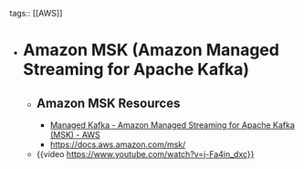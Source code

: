 tags:: [[AWS]]

- # Amazon MSK (Amazon Managed Streaming for Apache Kafka)
	- ## Amazon MSK Resources
		- [Managed Kafka - Amazon Managed Streaming for Apache Kafka (MSK) - AWS](https://aws.amazon.com/msk/)
		- https://docs.aws.amazon.com/msk/
	- {{video https://www.youtube.com/watch?v=j-Fa4in_dxc}}